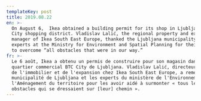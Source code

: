 ```yaml
---
templateKey: post
title: 2019.08.22
en: >-
  On August 6,  Ikea obtained a building permit for its shop in Ljubljana’s BTC
  City shopping district. Vladislav Lalić, the regional property and expansion
  manager of Ikea South East Europe, thanked the Ljubljana municipality and
  experts at the Ministry for Environment and Spatial Planning for their efforts
  to overcome “all obstacles that were in our way.”
fr: >-
  Le 6 août, Ikea a obtenu un permis de construire pour son magasin dans le
  quartier commercial BTC City de Ljubljana. Vladislav Lalić, directeur régional
  de l'immobilier et de l'expansion chez Ikea South East Europe, a remercié la
  municipalité de Ljubljana et les experts du ministère de l'Environnement et de
  l'Aménagement du territoire pour les avoir aidé à surmonter « tous les
  obstacles qui se dressaient sur [leur] chemin ».
---
```


